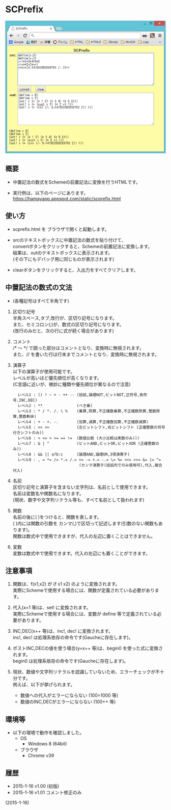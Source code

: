 # SCPrefix

![image](image.png)

## 概要
- 中置記法の数式をSchemeの前置記法に変換を行うHTMLです。

- 実行例は、以下のページにあります。  
  https://hamayapp.appspot.com/static/scprefix.html


## 使い方
- scprefix.html を ブラウザで開くと起動します。

- srcのテキストボックスに中置記法の数式を貼り付けて、  
  convertボタンをクリックすると、Schemeの前置記法に変換します。  
  結果は、outのテキストボックスに表示されます。  
  (その下にもデバッグ用に同じものが表示されます)

- clearボタンをクリックすると、入出力をすべてクリアします。


## 中置記法の数式の文法
- (各種記号はすべて半角です)

1. 区切り記号  
   半角スペース,タブ,改行が、区切り記号になります。  
   また、セミコロン(;)が、数式の区切り記号になります。  
   (改行のみだと、次の行に式が続く場合があります)

2. コメント  
   /* ～ */ で囲った部分はコメントとなり、変換時に無視されます。  
   また、// を書いた行は行末までコメントとなり、変換時に無視されます。

3. 演算子  
   以下の演算子が使用可能です。  
   レベルが高いほど優先順位が高くなります。  
   (C言語に近いが、微妙に種類や優先順位が異なるので注意)
   ```
     レベル1 : () ! ~ + - ++ -- (括弧,論理NOT,ビットNOT,正符号,負符号,INC,DEC)
     レベル2 : **               (べき乗)
     レベル3 : * / *. /. \ %    (乗算,除算,不正確数乗算,不正確数除算,整数除算,整数剰余)
     レベル4 : + - +. -.        (加算,減算,不正確数加算,不正確数減算)
     レベル5 : << >>            (左ビットシフト,右ビットシフト (正確整数の符号付きシフトのみ))
     レベル6 : < <= > >= == !=  (数値比較 (大小比較は実数のみ)))
     レベル7 : & | ^            (ビットAND,ビットOR,ビットXOR (正確整数のみ))
     レベル8 : && || a?b:c      (論理AND,論理OR,3項演算子)
     レベル9 : , = *= /= *.= /.= += -= +.= -.= \= %= <<= >>= &= |= ^=
                                (カンマ演算子(括弧内でのみ使用可),代入,複合代入)
   ```

4. 名前  
   区切り記号と演算子を含まない文字列は、名前として使用できます。  
   名前は変数名や関数名になります。  
   (現状、数字や文字列リテラル等も、すべて名前として扱われます)

5. 関数  
   名前の後に( )をつけると、関数を表します。  
   ( )内には関数の引数を カンマ(,)で区切って記述します(引数のない関数もあります)。  
   関数は数式中で使用できますが、代入の左辺に置くことはできません。

6. 変数  
   変数は数式中で使用できます。代入の左辺にも置くことができます。


## 注意事項
1. 関数は、f(x1,x2) が (f x1 x2) のように変換されます。  
   実際にSchemeで使用する場合には、関数が定義されている必要があります。

2. 代入(x=1 等)は、set! に変換されます。  
   実際にSchemeで使用する場合には、変数が define 等で定義されている必要があります。

3. INC,DEC(x++ 等)は、inc!, dec! に変換されます。  
   inc!, dec! は処理系依存の命令です(Gaucheに存在します)。

4. ポストINC,DECの値を使う場合(y=x++ 等)は、begin0 を使った式に変換されます。  
   begin0 は処理系依存の命令です(Gaucheに存在します)。

5. 現状、数値や文字列リテラルを認識していないため、エラーチェックが不十分です。  
   例えば、以下が挙げられます。  
   - 数値への代入がエラーにならない (100=1000 等)
   - 数値のINC,DECがエラーにならない (100++ 等)


## 環境等
- 以下の環境で動作を確認しました。
  - OS
    - Windows 8 (64bit)
  - ブラウザ
    - Chrome v39

## 履歴
- 2015-1-16 v1.00 (初版)
- 2015-1-16 v1.01 コメント修正のみ


(2015-1-16)
